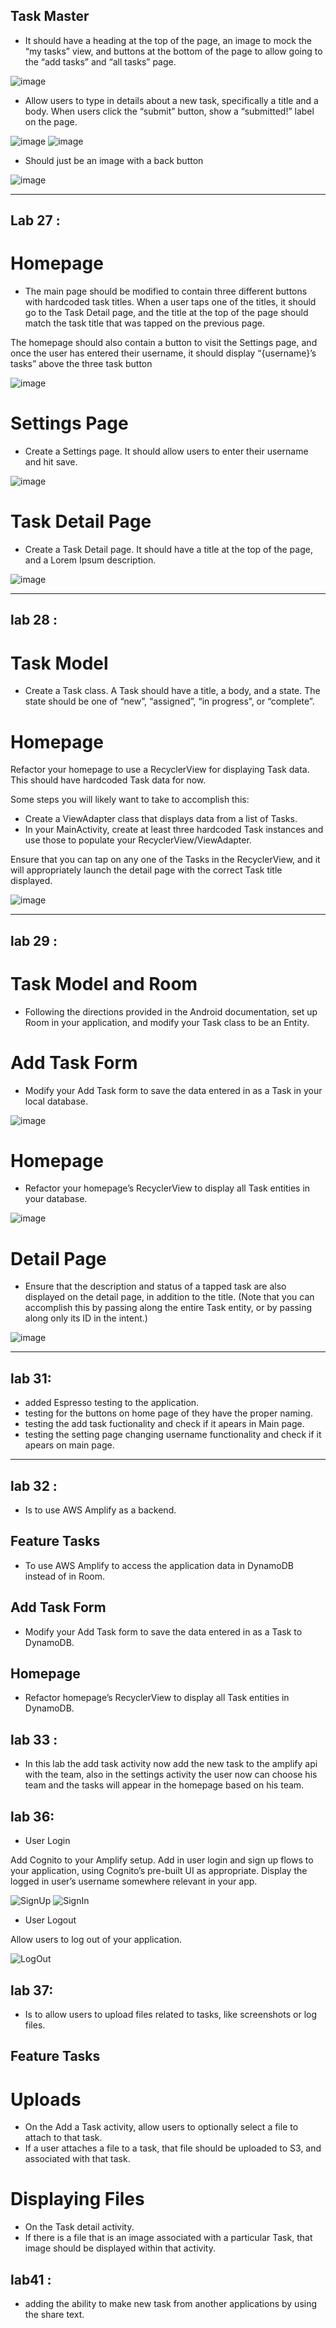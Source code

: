 ## Task Master
- It should have a heading at the top of the page, an image to mock the “my tasks” view, and buttons at the bottom of the page to allow going to the “add tasks” and “all tasks” page.

![image](screenshot/imageOne.png)

-  Allow users to type in details about a new task, specifically a title and a body. When users click the “submit” button, show a “submitted!” label on the page.

![image](screenshot/imageTwo.png)
![image](screenshot/imageThree.png)

- Should just be an image with a back button

![image](screenshot/imageFour.png)

***

## Lab 27 :


# Homepage
- The main page should be modified to contain three different buttons with hardcoded task titles. When a user taps one of the titles, it should go to the Task Detail page, and the title at the top of the page should match the task title that was tapped on the previous page.

The homepage should also contain a button to visit the Settings page, and once the user has entered their username, it should display “{username}’s tasks” above the three task button

![image](screenshot/imageFive.png)


# Settings Page

- Create a Settings page. It should allow users to enter their username and hit save.

![image](screenshot/imageSeven.png)

# Task Detail Page
- Create a Task Detail page. It should have a title at the top of the page, and a Lorem Ipsum description.

![image](screenshot/imageSix.png)

***

## lab 28 :

# Task Model

- Create a Task class. A Task should have a title, a body, and a state. The state should be one of “new”, “assigned”, “in progress”, or “complete”.

# Homepage

Refactor your homepage to use a RecyclerView for displaying Task data. This should have hardcoded Task data for now.

Some steps you will likely want to take to accomplish this:

   - Create a ViewAdapter class that displays data from a list of Tasks.
   -  In your MainActivity, create at least three hardcoded Task instances and use those to populate your RecyclerView/ViewAdapter.

Ensure that you can tap on any one of the Tasks in the RecyclerView, and it will appropriately launch the detail page with the correct Task title displayed.

![image](screenshot/imageEight.png)

***

## lab 29 :

# Task Model and Room

- Following the directions provided in the Android documentation, set up Room in your application, and modify your Task class to be an Entity.

# Add Task Form

- Modify your Add Task form to save the data entered in as a Task in your local database.

![image](screenshot/image11.png)

# Homepage

- Refactor your homepage’s RecyclerView to display all Task entities in your database.

![image](screenshot/image9.png)

# Detail Page

- Ensure that the description and status of a tapped task are also displayed on the detail page, in addition to the title. (Note that you can accomplish this by passing along the entire Task entity, or by passing along only its ID in the intent.)

![image](screenshot/image10.png)

***

## lab 31: 
+ added Espresso testing to the application.
+ testing for the buttons on home page of they have the proper naming.
+ testing the add task fuctionality and check if it apears in Main page.
+ testing the setting page changing username functionality and check if it apears on main page.

 ***
## lab 32 :

- Is to use AWS Amplify as a backend. 

## Feature Tasks
- To use AWS Amplify to access the application data in DynamoDB instead of in Room.

## Add Task Form
- Modify your Add Task form to save the data entered in as a Task to DynamoDB.

## Homepage
- Refactor homepage’s RecyclerView to display all Task entities in DynamoDB.


## lab 33 :

- In this lab the add task activity now add the new task to the amplify api with the team, also in the settings activity the user now can choose his team and the tasks will appear in the homepage based on his team.


## lab 36:

- User Login

Add Cognito to your Amplify setup. Add in user login and sign up flows to your application, using Cognito’s pre-built UI as appropriate. Display the logged in user’s username somewhere relevant in your app.

![SignUp](screenshot/signup.png)
![SignIn](screenshot/signin.png)

- User Logout

Allow users to log out of your application.

![LogOut](screenshot/logout.png)



## lab 37:

   - Is to allow users to upload files related to tasks, like screenshots or log files.

## Feature Tasks

# Uploads

   - On the Add a Task activity, allow users to optionally select a file to attach to that task.
   - If a user attaches a file to a task, that file should be uploaded to S3, and associated with that task.

# Displaying Files

- On the Task detail activity.
- If there is a file that is an image associated with a particular Task, that image should be displayed within that activity.



## lab41 :

- adding the ability to make new task from another applications by using the share text.